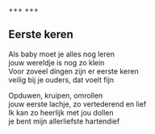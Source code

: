 +++
+++

## Eerste keren

Als baby moet je alles nog leren \
jouw wereldje is nog zo klein \
Voor zoveel dingen zijn er eerste keren \
veilig bij je ouders, dat voelt fijn

Opduwen, kruipen, omrollen \
jouw eerste lachje, zo vertederend en lief \
Ik kan zo heerlijk met jou dollen \
je bent mijn allerliefste hartendief
